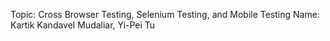 Topic: Cross Browser Testing, Selenium Testing, and Mobile Testing
Name: Kartik Kandavel Mudaliar, Yi-Pei Tu
